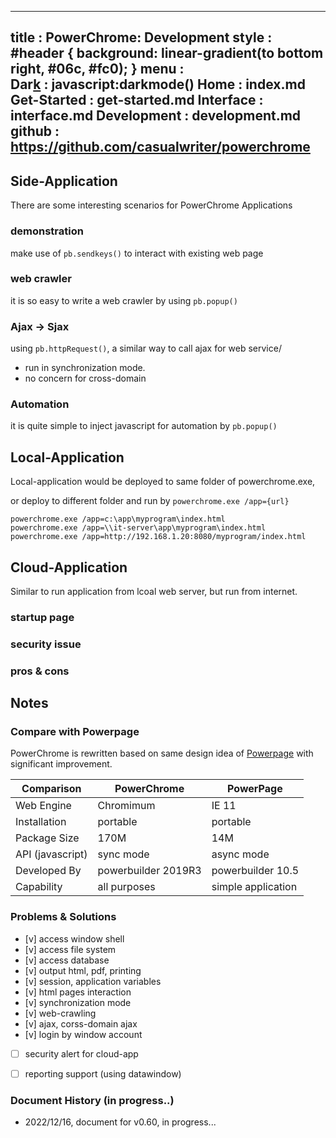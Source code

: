 -----------------------------------------------------------------------------
title     : PowerChrome: Development 
style     : #header { background: linear-gradient(to bottom right, #06c, #fc0); }
menu      :    
  Dar<u>k</u>         : javascript:darkmode()
  Home         : index.md
  Get-Started  : get-started.md
  Interface    : interface.md
  Development  : development.md
  github       : https://github.com/casualwriter/powerchrome
-----------------------------------------------------------------------------

## Side-Application

There are some interesting scenarios for PowerChrome Applications

### demonstration

make use of ``pb.sendkeys()`` to interact with existing web page

### web crawler

it is so easy to write a web crawler by using ``pb.popup()``

### Ajax -> Sjax

using ``pb.httpRequest()``, a similar way to call ajax for web service/

* run in synchronization mode.
* no concern for cross-domain

### Automation

it is quite simple to inject javascript for automation by ``pb.popup()``


## Local-Application

Local-application would be deployed to same folder of powerchrome.exe, 

or deploy to different folder and run by `powerchrome.exe /app={url}`

~~~
powerchrome.exe /app=c:\app\myprogram\index.html
powerchrome.exe /app=\\it-server\app\myprogram\index.html
powerchrome.exe /app=http://192.168.1.20:8080/myprogram/index.html
~~~



## Cloud-Application

Similar to run application from lcoal web server, but run from internet.

### startup page


### security issue

### pros & cons


## Notes

### Compare with Powerpage

PowerChrome is rewritten based on same design idea of [Powerpage](https://github.com/casualwriter/powerpage) 
with significant improvement.

| Comparison       | PowerChrome         | PowerPage
|------------------|---------------------|----------
| Web Engine       | Chromimum           | IE 11
| Installation     | portable            | portable
| Package Size     | 170M                | 14M
| API (javascript) | sync mode           | async mode
| Developed By     | powerbuilder 2019R3 | powerbuilder 10.5
| Capability       | all purposes        |  simple application


### Problems & Solutions

* [v] access window shell
* [v] access file system
* [v] access database 
* [v] output html, pdf, printing
* [v] session, application variables
* [v] html pages interaction
* [v] synchronization mode
* [v] web-crawling
* [v] ajax, corss-domain ajax
* [v] login by window account
* [ ] security alert for cloud-app
* [ ] reporting support (using datawindow)


### Document History (in progress..)

* 2022/12/16, document for v0.60, in progress...

